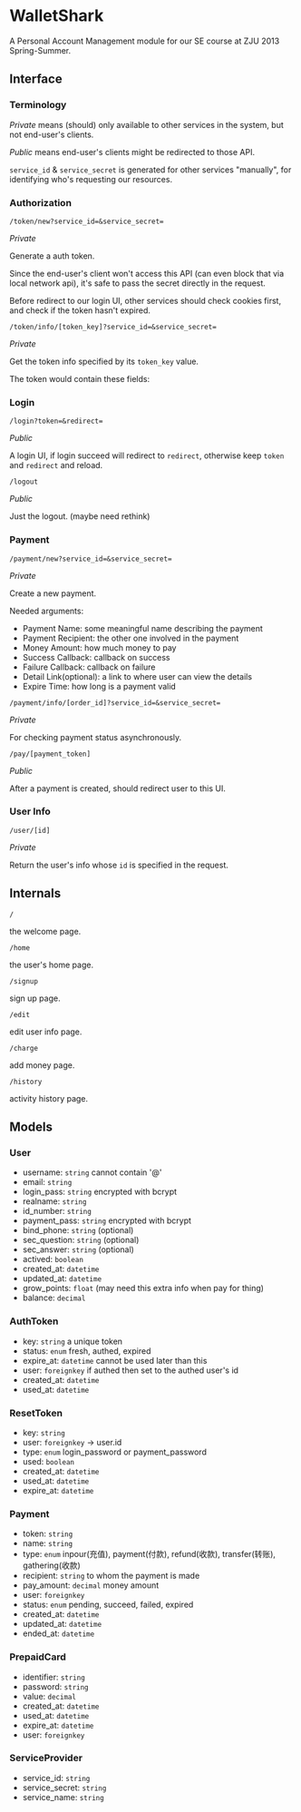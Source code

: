 # WalletShark

A Personal Account Management module for our SE course at ZJU 2013 Spring-Summer.

## Interface

### Terminology

*Private* means (should) only available to other services in the system, but not end-user's clients.

*Public* means end-user's clients might be redirected to those API.

`service_id` & `service_secret` is generated for other services "manually", for identifying who's requesting our resources.

### Authorization

`/token/new?service_id=&service_secret=`

*Private*

Generate a auth token.

Since the end-user's client won't access this API (can even block that via local network api), it's safe to pass the secret directly in the request.

Before redirect to our login UI, other services should check cookies first, and check if the token hasn't expired.

`/token/info/[token_key]?service_id=&service_secret=`

*Private*

Get the token info specified by its `token_key` value.

The token would contain these fields:

### Login

`/login?token=&redirect=`

*Public*

A login UI, if login succeed will redirect to `redirect`, otherwise keep `token` and `redirect` and reload.

`/logout`

*Public*

Just the logout. (maybe need rethink)

### Payment

`/payment/new?service_id=&service_secret=`

*Private*

Create a new payment.

Needed arguments:

- Payment Name: some meaningful name describing the payment
- Payment Recipient: the other one involved in the payment
- Money Amount: how much money to pay
- Success Callback: callback on success
- Failure Callback: callback on failure
- Detail Link(optional): a link to where user can view the details
- Expire Time: how long is a payment valid

`/payment/info/[order_id]?service_id=&service_secret=`

*Private*

For checking payment status asynchronously.

`/pay/[payment_token]`

*Public*

After a payment is created, should redirect user to this UI.

### User Info

`/user/[id]`

*Private*

Return the user's info whose `id` is specified in the request.

## Internals

`/`

the welcome page.

`/home`

the user's home page.

`/signup`

sign up page.

`/edit`

edit user info page.

`/charge`

add money page.

`/history`

activity history page.

## Models

### User

- username: `string` cannot contain '@'
- email: `string`
- login_pass: `string` encrypted with bcrypt
- realname: `string`
- id_number: `string`
- payment_pass: `string` encrypted with bcrypt
- bind_phone: `string` (optional)
- sec_question: `string` (optional)
- sec_answer: `string` (optional)
- actived: `boolean`
- created_at: `datetime`
- updated_at: `datetime`
- grow_points: `float` (may need this extra info when pay for thing)
- balance: `decimal`

### AuthToken

- key: `string` a unique token
- status: `enum` fresh, authed, expired
- expire_at: `datetime` cannot be used later than this
- user: `foreignkey` if authed then set to the authed user's id
- created_at: `datetime`
- used_at: `datetime`

### ResetToken

- key: `string`
- user: `foreignkey` -> user.id
- type: `enum` login_password or payment_password
- used: `boolean`
- created_at: `datetime`
- used_at: `datetime`
- expire_at: `datetime`

### Payment

- token: `string`
- name: `string`
- type: `enum` inpour(充值), payment(付款), refund(收款), transfer(转账), gathering(收款)
- recipient: `string` to whom the payment is made
- pay_amount: `decimal` money amount
- user: `foreignkey`
- status: `enum` pending, succeed, failed, expired
- created_at: `datetime`
- updated_at: `datetime`
- ended_at: `datetime`

### PrepaidCard

- identifier: `string`
- password: `string`
- value: `decimal`
- created_at: `datetime`
- used_at: `datetime`
- expire_at: `datetime`
- user: `foreignkey`

### ServiceProvider

- service_id: `string`
- service_secret: `string`
- service_name: `string`